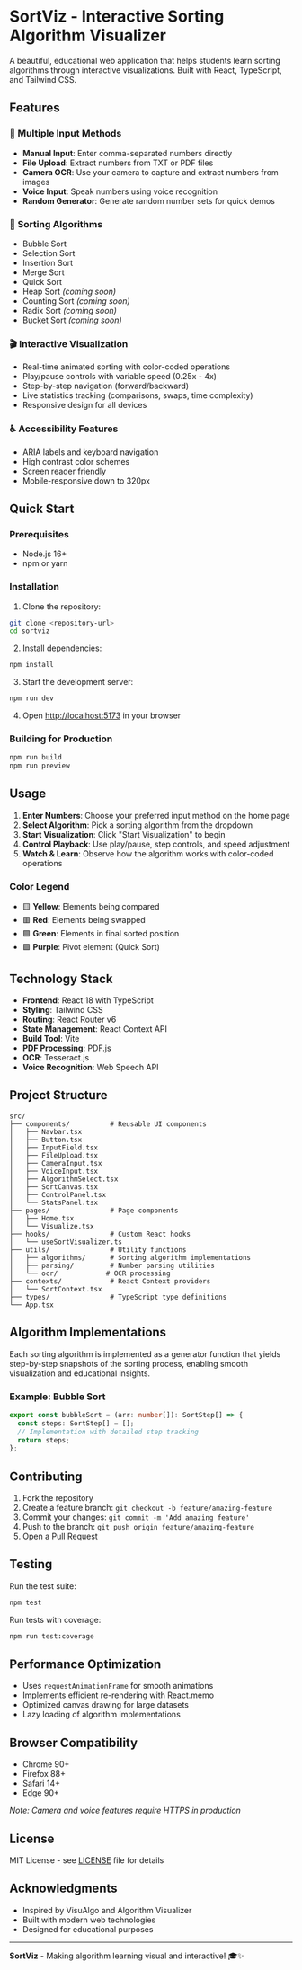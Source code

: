 # SortViz - Interactive Sorting Algorithm Visualizer

A beautiful, educational web application that helps students learn sorting algorithms through interactive visualizations. Built with React, TypeScript, and Tailwind CSS.

## Features

### 🎯 Multiple Input Methods
- **Manual Input**: Enter comma-separated numbers directly
- **File Upload**: Extract numbers from TXT or PDF files
- **Camera OCR**: Use your camera to capture and extract numbers from images
- **Voice Input**: Speak numbers using voice recognition
- **Random Generator**: Generate random number sets for quick demos

### 🧮 Sorting Algorithms
- Bubble Sort
- Selection Sort  
- Insertion Sort
- Merge Sort
- Quick Sort
- Heap Sort *(coming soon)*
- Counting Sort *(coming soon)*
- Radix Sort *(coming soon)*
- Bucket Sort *(coming soon)*

### 🎬 Interactive Visualization
- Real-time animated sorting with color-coded operations
- Play/pause controls with variable speed (0.25x - 4x)
- Step-by-step navigation (forward/backward)
- Live statistics tracking (comparisons, swaps, time complexity)
- Responsive design for all devices

### ♿ Accessibility Features
- ARIA labels and keyboard navigation
- High contrast color schemes
- Screen reader friendly
- Mobile-responsive down to 320px

## Quick Start

### Prerequisites
- Node.js 16+ 
- npm or yarn

### Installation

1. Clone the repository:
```bash
git clone <repository-url>
cd sortviz
```

2. Install dependencies:
```bash
npm install
```

3. Start the development server:
```bash
npm run dev
```

4. Open [http://localhost:5173](http://localhost:5173) in your browser

### Building for Production

```bash
npm run build
npm run preview
```

## Usage

1. **Enter Numbers**: Choose your preferred input method on the home page
2. **Select Algorithm**: Pick a sorting algorithm from the dropdown
3. **Start Visualization**: Click "Start Visualization" to begin
4. **Control Playback**: Use play/pause, step controls, and speed adjustment
5. **Watch & Learn**: Observe how the algorithm works with color-coded operations

### Color Legend
- 🟨 **Yellow**: Elements being compared
- 🟥 **Red**: Elements being swapped
- 🟩 **Green**: Elements in final sorted position
- 🟪 **Purple**: Pivot element (Quick Sort)

## Technology Stack

- **Frontend**: React 18 with TypeScript
- **Styling**: Tailwind CSS
- **Routing**: React Router v6
- **State Management**: React Context API
- **Build Tool**: Vite
- **PDF Processing**: PDF.js
- **OCR**: Tesseract.js
- **Voice Recognition**: Web Speech API

## Project Structure

```
src/
├── components/          # Reusable UI components
│   ├── Navbar.tsx
│   ├── Button.tsx
│   ├── InputField.tsx
│   ├── FileUpload.tsx
│   ├── CameraInput.tsx
│   ├── VoiceInput.tsx
│   ├── AlgorithmSelect.tsx
│   ├── SortCanvas.tsx
│   ├── ControlPanel.tsx
│   └── StatsPanel.tsx
├── pages/               # Page components
│   ├── Home.tsx
│   └── Visualize.tsx
├── hooks/               # Custom React hooks
│   └── useSortVisualizer.ts
├── utils/               # Utility functions
│   ├── algorithms/      # Sorting algorithm implementations
│   ├── parsing/         # Number parsing utilities
│   └── ocr/            # OCR processing
├── contexts/            # React Context providers
│   └── SortContext.tsx
├── types/               # TypeScript type definitions
└── App.tsx
```

## Algorithm Implementations

Each sorting algorithm is implemented as a generator function that yields step-by-step snapshots of the sorting process, enabling smooth visualization and educational insights.

### Example: Bubble Sort
```typescript
export const bubbleSort = (arr: number[]): SortStep[] => {
  const steps: SortStep[] = [];
  // Implementation with detailed step tracking
  return steps;
};
```

## Contributing

1. Fork the repository
2. Create a feature branch: `git checkout -b feature/amazing-feature`
3. Commit your changes: `git commit -m 'Add amazing feature'`
4. Push to the branch: `git push origin feature/amazing-feature`
5. Open a Pull Request

## Testing

Run the test suite:
```bash
npm test
```

Run tests with coverage:
```bash
npm run test:coverage
```

## Performance Optimization

- Uses `requestAnimationFrame` for smooth animations
- Implements efficient re-rendering with React.memo
- Optimized canvas drawing for large datasets
- Lazy loading of algorithm implementations

## Browser Compatibility

- Chrome 90+
- Firefox 88+
- Safari 14+
- Edge 90+

*Note: Camera and voice features require HTTPS in production*

## License

MIT License - see [LICENSE](LICENSE) file for details

## Acknowledgments

- Inspired by VisuAlgo and Algorithm Visualizer
- Built with modern web technologies
- Designed for educational purposes

---

**SortViz** - Making algorithm learning visual and interactive! 🎓✨